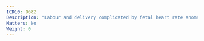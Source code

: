 ```yaml
---
ICD10: O682
Description: "Labour and delivery complicated by fetal heart rate anomaly with meconium in amniotic fluid"
Matters: No
Weight: 0
---
```

